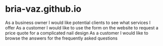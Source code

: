 # bria-vaz.github.io
As a business owner I would like potential clients to see what services I offer
As a customer I would like to use the form on the website to request a price quote for a complicated nail design
As a customer I would like to browse the answers for the frequently asked questions
